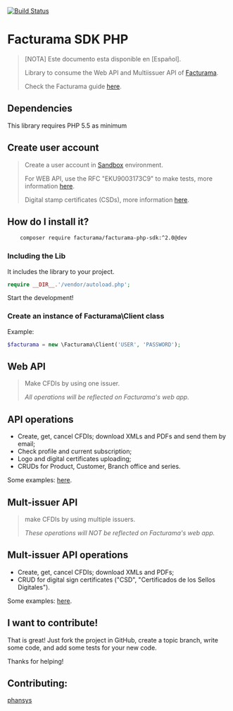 [![Build Status](https://travis-ci.org/Facturama/facturama-php-sdk.svg?branch=master)](https://travis-ci.org/Facturama/facturama-php-sdk)

# Facturama SDK PHP

>[NOTA] Este documento esta disponible en [Español].
>
>Library to consume the Web API and Multiissuer API of [Facturama](https://api.facturama.mx/).
>
>Check the Facturama guide [here](https://apisandbox.facturama.mx/guias).

## Dependencies

This library requires PHP 5.5 as minimum

## Create user account

> Create a user account in [Sandbox](https://dev.facturama.mx/api/login) environment.
>
> For WEB API, use the RFC  "EKU9003173C9" to make tests, more information [here](https://apisandbox.facturama.mx/guias/perfil-fiscal).
>
> Digital stamp certificates (CSDs), more information [here](https://apisandbox.facturama.mx/guias/conocimientos/sellos-digitales-pruebas). 


## How do I install it?
```sh
    composer require facturama/facturama-php-sdk:^2.0@dev
```

### Including the Lib

It includes the library to your project.
```php
require __DIR__.'/vendor/autoload.php';
```

Start the development!

### Create an instance of Facturama\Client class

Example:
```php
$facturama = new \Facturama\Client('USER', 'PASSWORD');
```

## Web API 

> Make CFDIs by using one issuer.
>
> *All operations will be reflected on Facturama's web app.*

## API operations

- Create, get, cancel CFDIs; download XMLs and PDFs and send them by email;
- Check profile and current subscription;
- Logo and digital certificates uploading;
- CRUDs for Product, Customer, Branch office and series.

Some examples: [here](https://github.com/Facturama/facturama-php-sdk/wiki/API-Web).


## Mult-issuer API

> make CFDIs by using multiple issuers.
>
> *These operations will NOT be reflected on Facturama's web app.*


## Mult-issuer API operations

- Create, get, cancel CFDIs; download XMLs and PDFs;
- CRUD for digital sign certificates ("CSD", "Certificados de los Sellos Digitales").

Some examples: [here](https://github.com/Facturama/facturama-php-sdk/wiki/API-Multiemisor).


## I want to contribute!
That is great! Just fork the project in GitHub, create a topic branch, write some code, and add some tests for your new code.

Thanks for helping!

## Contributing:
[phansys](https://github.com/phansys)

[Spanish]: ./README.md
[examples]: ./examples/
